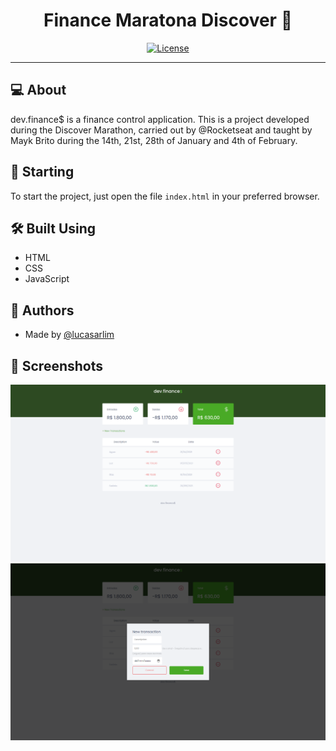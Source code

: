 <h1 align="center">Finance Maratona Discover 🚀</h1>

<div align="center">

[![License](https://img.shields.io/badge/license-MIT-blue.svg)](/LICENSE)

</div>

---

## 💻 About

dev.finance$ is a finance control application. This is a project developed during the Discover Marathon, carried out by @Rocketseat and taught by Mayk Brito during the 14th, 21st, 28th of January and 4th of February.

## 🚀 Starting

To start the project, just open the file ```index.html``` in your preferred browser.

## 🛠️ Built Using <a name = "built_using"></a>

- HTML
- CSS
- JavaScript

## 🥳 Authors 

- Made by [@lucasarlim](https://github.com/lucasarlim)

## 📸 Screenshots

<img src="assets/home-page.svg" alt="Home Page">
<img src="assets/modal-page.svg" alt="Modal Page">
